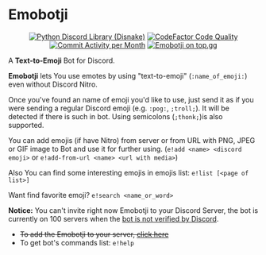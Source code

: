 # Emobotji
<p align="center">
    <a href="https://pypi.org/project/disnake/"><img src="https://img.shields.io/badge/library-Disnake-5865F2.svg?style=flat-square" alt="Python Discord Library (Disnake)" /></a>
    <a href="https://www.codefactor.io/repository/github/thehatkid/emobotji/"><img src="https://www.codefactor.io/repository/github/thehatkid/emobotji/badge?style=flat-square" alt="CodeFactor Code Quality" /></a>
    <a href="https://github.com/thehatkid/emobotji/commits"><img src="https://img.shields.io/github/commit-activity/m/thehatkid/emobotji.svg?style=flat-square" alt="Commit Activity per Month" /></a>
    <a href="https://top.gg/bot/841879090038177792"><img src="https://top.gg/api/widget/servers/841879090038177792.svg" alt="Emobotji on top.gg" /></a>
</p>

A **Text-to-Emoji** Bot for Discord.

**Emobotji** lets You use emotes by using "text-to-emoji" (`:name_of_emoji:`)
even without Discord Nitro.

Once you've found an name of emoji you'd like to use, just send it as if you
were sending a regular Discord emoji (e.g. `:pog:`, `;troll;`).
It will be detected if there is such in bot.
Using semicolons (`;thonk;`)is also supported.

You can add emojis (if have Nitro) from server or from URL with PNG, JPEG or
GIF image to Bot and use it for further using.
(`e!add <name> <discord emoji>` or `e!add-from-url <name> <url with media>`)

Also You can find some interesting emojis in emojis list: `e!list [<page of list>]`

Want find favorite emoji? `e!search <name_or_word>`

**Notice:** You can't invite right now Emobotji to your Discord Server, the bot is
currently on 100 servers when the <u>bot is not verified by Discord</u>.

- ~~To add the Emobotji to your server, [click here](https://discord.com/api/oauth2/authorize?client_id=841879090038177792&scope=bot%20applications.commands)~~
- To get bot's commands list: `e!help`